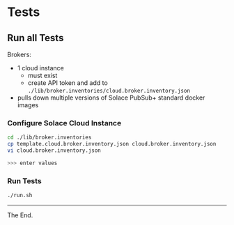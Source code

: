 # Tests

## Run all Tests

Brokers:
- 1 cloud instance
  - must exist
  - create API token and add to `./lib/broker.inventories/cloud.broker.inventory.json`
- pulls down multiple versions of Solace PubSub+ standard docker images

### Configure Solace Cloud Instance

````bash
cd ./lib/broker.inventories
cp template.cloud.broker.inventory.json cloud.broker.inventory.json
vi cloud.broker.inventory.json

>>> enter values

````

### Run Tests

````bash
./run.sh
````

---
The End.
